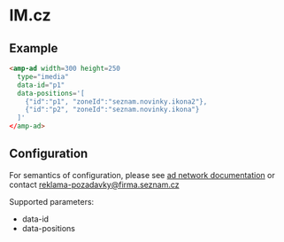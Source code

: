 <!---
Copyright 2017 The AMP HTML Authors. All Rights Reserved.

Licensed under the Apache License, Version 2.0 (the "License");
you may not use this file except in compliance with the License.
You may obtain a copy of the License at

  http://www.apache.org/licenses/LICENSE-2.0

Unless required by applicable law or agreed to in writing, software
distributed under the License is distributed on an "AS-IS" BASIS,
WITHOUT WARRANTIES OR CONDITIONS OF ANY KIND, either express or implied.
See the License for the specific language governing permissions and
limitations under the License.
-->

# IM.cz

## Example

```html
<amp-ad width=300 height=250
  type="imedia"
  data-id="p1"
  data-positions='[
    {"id":"p1", "zoneId":"seznam.novinky.ikona2"},
    {"id":"p2", "zoneId":"seznam.novinky.ikona"}
  ]'
</amp-ad>
```

## Configuration

For semantics of configuration, please see [ad network documentation](https://iimedia.sbeta.cz/html/navod-im3light/)
or contact reklama-pozadavky@firma.seznam.cz

Supported parameters:

- data-id
- data-positions
